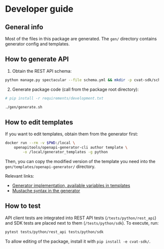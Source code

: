 # Developer guide

## General info

Most of the files in this package are generated. The `gen/` directory
contains generator config and templates.

## How to generate API

1. Obtain the REST API schema:
```bash
python manage.py spectacular --file schema.yml && mkdir -p cvat-sdk/schema/ && mv schema.yml cvat-sdk/schema/
```

2. Generate package code (call from the package root directory):
```bash
# pip install -r requirements/development.txt

./gen/generate.sh
```

## How to edit templates

If you want to edit templates, obtain them from the generator first:

```bash
docker run --rm -v $PWD:/local \
    openapitools/openapi-generator-cli author template \
        -o /local/generator_templates -g python
```

Then, you can copy the modified version of the template you need into
the `gen/templates/openapi-generator/` directory.

Relevant links:
- [Generator implementation, available variables in templates](https://github.com/OpenAPITools/openapi-generator/tree/master/modules/openapi-generator/src/main/java/org/openapitools/codegen)
- [Mustache syntax in the generator](https://github.com/OpenAPITools/openapi-generator/wiki/Mustache-Template-Variables)

## How to test

API client tests are integrated into REST API tests (`/tests/python/rest_api`)
and SDK tests are placed next to them (`/tests/python/sdk`).
To execute, run:
```bash
pytest tests/python/rest_api tests/python/sdk
```

To allow editing of the package, install it with `pip install -e cvat-sdk/`.
